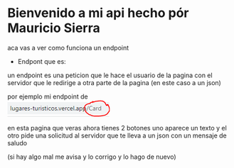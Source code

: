 # Bienvenido a mi api hecho pór Mauricio Sierra

aca vas a ver como funciona un endpoint 

- Endpont que es:

un endpoint es una peticion que le hace el usuario de la pagina con el servidor que le redirige a otra parte de la pagina (en este caso a un json) 

por ejemplo mi endpoint de  
![alt text](image-1.png)

en esta pagina que veras ahora tienes 2 botones uno aparece un texto y el otro pide una solicitud al servidor que te lleva a un json con un mensaje de saludo



(si hay algo mal me avisa y lo corrigo y lo hago de nuevo)
